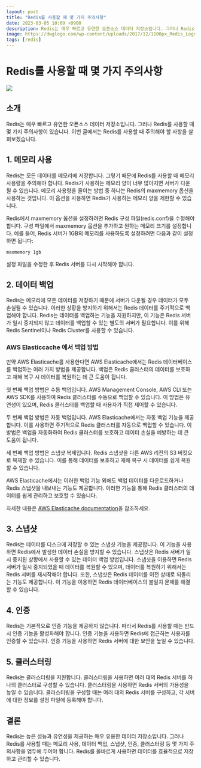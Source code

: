 ```yaml
---
layout: post
title: "Redis를 사용할 때 몇 가지 주의사항"
date: 2023-03-05 10:09 +0900
description: Redis는 매우 빠르고 유연한 오픈소스 데이터 저장소입니다. 그러나 Redis를 사용할 때 몇 가지 주의사항이 있습니다. 이번 글에서는 Redis를 사용할 때 주의해야 할 사항을 살펴보겠습니다.
image: https://dwglogo.com/wp-content/uploads/2017/12/1100px_Redis_Logo_01.png
tags: [redis]
---
```

# Redis를 사용할 때 몇 가지 주의사항

![](https://dwglogo.com/wp-content/uploads/2017/12/1100px_Redis_Logo_01.png)

## 소개

Redis는 매우 빠르고 유연한 오픈소스 데이터 저장소입니다. 그러나 Redis를 사용할 때 몇 가지 주의사항이 있습니다. 이번 글에서는 Redis를 사용할 때 주의해야 할 사항을 살펴보겠습니다.

## 1. 메모리 사용

Redis는 모든 데이터를 메모리에 저장합니다. 그렇기 때문에 Redis를 사용할 때 메모리 사용량을 주의해야 합니다. Redis가 사용하는 메모리 양이 너무 많아지면 서버가 다운될 수 있습니다. 메모리 사용량을 줄이는 방법 중 하나는 Redis의 maxmemory 옵션을 사용하는 것입니다. 이 옵션을 사용하면 Redis가 사용하는 메모리 양을 제한할 수 있습니다.

Redis에서 maxmemory 옵션을 설정하려면 Redis 구성 파일(redis.conf)을 수정해야 합니다. 구성 파일에서 maxmemory 옵션을 추가하고 원하는 메모리 크기를 설정합니다. 예를 들어, Redis 서버가 1GB의 메모리를 사용하도록 설정하려면 다음과 같이 설정하면 됩니다:

```
maxmemory 1gb
```

설정 파일을 수정한 후 Redis 서버를 다시 시작해야 합니다.

## 2. 데이터 백업

Redis는 메모리에 모든 데이터를 저장하기 때문에 서버가 다운될 경우 데이터가 모두 손실될 수 있습니다. 이러한 상황을 방지하기 위해서는 Redis 데이터를 주기적으로 백업해야 합니다. Redis는 데이터를 백업하는 기능을 지원하지만, 이 기능은 Redis 서버가 일시 중지되지 않고 데이터를 백업할 수 있는 별도의 서버가 필요합니다. 이를 위해 Redis Sentinel이나 Redis Cluster를 사용할 수 있습니다.

### AWS Elasticcache 에서 백업 방법
만약 AWS Elasticache를 사용한다면 AWS Elasticache에서는 Redis 데이터베이스를 백업하는 여러 가지 방법을 제공합니다. 백업은 Redis 클러스터의 데이터를 보호하고 재해 복구 시 데이터를 복원하는 데 큰 도움이 됩니다.

첫 번째 백업 방법은 수동 백업입니다. AWS Management Console, AWS CLI 또는 AWS SDK를 사용하여 Redis 클러스터를 수동으로 백업할 수 있습니다. 이 방법은 유연성이 있으며, Redis 클러스터를 백업할 때 사용자가 직접 제어할 수 있습니다.

두 번째 백업 방법은 자동 백업입니다. AWS Elasticache에서는 자동 백업 기능을 제공합니다. 이를 사용하면 주기적으로 Redis 클러스터를 자동으로 백업할 수 있습니다. 이 방법은 백업을 자동화하여 Redis 클러스터를 보호하고 데이터 손실을 예방하는 데 큰 도움이 됩니다.

세 번째 백업 방법은 스냅샷 복제입니다. Redis 스냅샷을 다른 AWS 리전의 S3 버킷으로 복제할 수 있습니다. 이를 통해 데이터를 보호하고 재해 복구 시 데이터를 쉽게 복원할 수 있습니다.

AWS Elasticache에서는 이러한 백업 기능 외에도 백업 데이터를 다운로드하거나 Redis 스냅샷을 내보내는 기능도 제공합니다. 이러한 기능을 통해 Redis 클러스터의 데이터를 쉽게 관리하고 보호할 수 있습니다.

자세한 내용은 [AWS Elasticache documentation](https://docs.aws.amazon.com/AmazonElastiCache/latest/red-ug/backups-exporting.html)을 참조하세요.

## 3. 스냅샷

Redis는 데이터를 디스크에 저장할 수 있는 스냅샷 기능을 제공합니다. 이 기능을 사용하면 Redis에서 발생한 데이터 손실을 방지할 수 있습니다. 스냅샷은 Redis 서버가 일시 중지된 상황에서 사용할 수 있는 데이터 백업 방법입니다. 스냅샷을 이용하면 Redis 서버가 일시 중지되었을 때 데이터를 복원할 수 있으며, 데이터를 복원하기 위해서는 Redis 서버를 재시작해야 합니다. 또한, 스냅샷은 Redis 데이터를 이전 상태로 되돌리는 기능도 제공합니다. 이 기능을 이용하면 Redis 데이터베이스의 불일치 문제를 해결할 수 있습니다.

## 4. 인증

Redis는 기본적으로 인증 기능을 제공하지 않습니다. 따라서 Redis를 사용할 때는 반드시 인증 기능을 활성화해야 합니다. 인증 기능을 사용하면 Redis에 접근하는 사용자를 인증할 수 있습니다. 인증 기능을 사용하면 Redis 서버에 대한 보안을 높일 수 있습니다.

## 5. 클러스터링

Redis는 클러스터링을 지원합니다. 클러스터링을 사용하면 여러 대의 Redis 서버를 하나의 클러스터로 구성할 수 있습니다. 클러스터링을 사용하면 Redis 서버의 가용성을 높일 수 있습니다. 클러스터링을 구성할 때는 여러 대의 Redis 서버를 구성하고, 각 서버에 대한 정보를 설정 파일에 등록해야 합니다.

## 결론

Redis는 높은 성능과 유연성을 제공하는 매우 유용한 데이터 저장소입니다. 그러나 Redis를 사용할 때는 메모리 사용, 데이터 백업, 스냅샷, 인증, 클러스터링 등 몇 가지 주의사항을 염두에 두어야 합니다. Redis를 올바르게 사용하면 데이터를 효율적으로 저장하고 관리할 수 있습니다.
